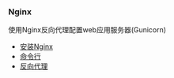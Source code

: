 ### Nginx 

使用Nginx反向代理配置web应用服务器(Gunicorn)


- [安装Nginx](01.Install_Nginx.md)
- [命令行](02.Commands.md)
- [反向代理](03.Reverse_Proxy.md)





